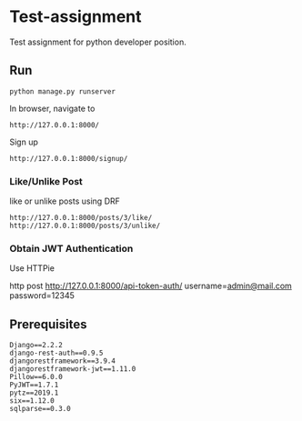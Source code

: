 # Test-assignment
Test assignment for python developer position.




## Run

    python manage.py runserver
    
In browser, navigate to
    
    http://127.0.0.1:8000/
    

Sign up

    http://127.0.0.1:8000/signup/
    
### Like/Unlike Post
    
like or unlike posts using DRF

    http://127.0.0.1:8000/posts/3/like/
    http://127.0.0.1:8000/posts/3/unlike/
    
    
### Obtain JWT Authentication
    
Use HTTPie

http post http://127.0.0.1:8000/api-token-auth/ username=admin@mail.com  password=12345

## Prerequisites

    Django==2.2.2
    django-rest-auth==0.9.5
    djangorestframework==3.9.4
    djangorestframework-jwt==1.11.0
    Pillow==6.0.0
    PyJWT==1.7.1
    pytz==2019.1
    six==1.12.0
    sqlparse==0.3.0
    
  
    
    
```
